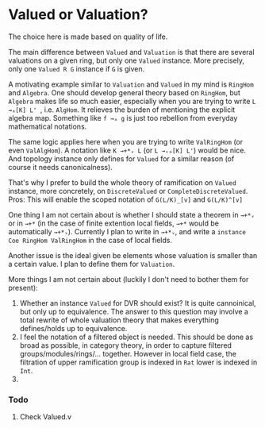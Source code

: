 # Valued or Valuation?

The choice here is made based on quality of life.

The main difference between `Valued` and `Valuation` is that there are several valuations on a given ring, but only one `Valued` instance. More precisely, only one `Valued R G` instance if `G` is given.

A motivating example similar to `Valuation` and `Valued` in my mind is `RingHom` and `Algebra`. One should develop general theory based on `RingHom`, but `Algebra` makes life so much easier, especially when you are trying to write `L →ₐ[K] L' `, i.e. `AlgHom`. It relieves the burden of mentioning the explicit algebra map. Something like `f →ₐ g` is just too rebellion from everyday mathematical notations.

The same logic applies here when you are trying to write `ValRingHom` (or even `ValAlgHom`). A notation like `K →+*ᵥ L` (or `L →ᵥₐ[K] L'`) would be nice. And topology instance only defines for `Valued` for a similar reason (of course it needs canonicalness).

That's why I prefer to build the whole theory of ramification on `Valued` instance, more concretely, on `DiscreteValued` or `CompleteDiscreteValued`. Pros: This will enable the scoped notation of `G(L/K)_[v]` and `G(L/K)^[v]`

One thing I am not certain about is whether I should state a theorem in `→+*ᵥ` or in `→+*` (in the case of finite extention local fields, `→+*` would be automatically `→+*ᵥ`). Currently I plan to write in `→+*ᵥ`, and write a `instance Coe RingHom ValRingHom` in the case of local fields.

Another issue is the ideal given be elements whose valuation is smaller than a certain value. I plan to define them for `Valuation`.

More things I am not certain about (luckily I don't need to bother them for present):

1. Whether an instance `Valued` for DVR should exist? It is quite cannoinical, but only up to equivalence. The answer to this question may involve a total rewrite of whole valuation theory that makes everything defines/holds up to equivalence.
2. I feel the notation of a filtered object is needed. This should be done as broad as possible, in category theory, in order to capture filtered groups/modules/rings/... together. However in local field case, the filtration of upper ramification group is indexed in `Rat` lower is indexed in `Int`.
3. 

### Todo

1. Check Valued.v

